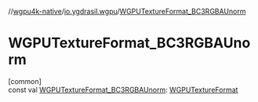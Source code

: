 //[wgpu4k-native](../../index.md)/[io.ygdrasil.wgpu](index.md)/[WGPUTextureFormat_BC3RGBAUnorm](-w-g-p-u-texture-format_-b-c3-r-g-b-a-unorm.md)

# WGPUTextureFormat_BC3RGBAUnorm

[common]\
const val [WGPUTextureFormat_BC3RGBAUnorm](-w-g-p-u-texture-format_-b-c3-r-g-b-a-unorm.md): [WGPUTextureFormat](-w-g-p-u-texture-format/index.md)